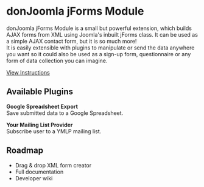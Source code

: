 donJoomla jForms Module
======

donJoomla jForms Module is a small but powerful extension, which builds AJAX forms from XML using Joomla's inbuilt jForms class. 
It can be used as a simple AJAX contact form, but it is so much more!  
It is easily extensible with plugins to manipulate or send the data anywhere you want so it could also be used as a sign-up form, questionnaire or any form of data collection you can imagine.



[View Instructions](https://github.com/donJoomla/jforms/wiki/Getting-Started)


## Available Plugins

**Google Spreadsheet Export**  
Save submitted data to a Google Spreadsheet.

**Your Mailing List Provider**  
Subscribe user to a YMLP mailing list.


## Roadmap

- Drag & drop XML form creator
- Full documentation
- Developer wiki
